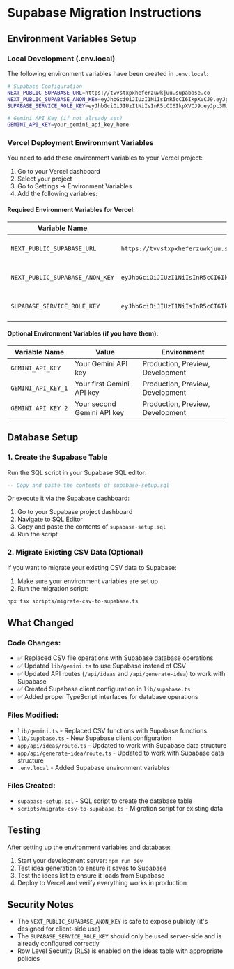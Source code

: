 # Supabase Migration Instructions

## Environment Variables Setup

### Local Development (.env.local)
The following environment variables have been created in `.env.local`:

```bash
# Supabase Configuration
NEXT_PUBLIC_SUPABASE_URL=https://tvvstxpxheferzuwkjuu.supabase.co
NEXT_PUBLIC_SUPABASE_ANON_KEY=eyJhbGciOiJIUzI1NiIsInR5cCI6IkpXVCJ9.eyJpc3MiOiJzdXBhYmFzZSIsInJlZiI6InR2dnN0eHB4aGVmZXJ6dXdranV1Iiwicm9sZSI6ImFub24iLCJpYXQiOjE3NTc0NzkzOTcsImV4cCI6MjA3MzA1NTM5N30.sZ0jERtxNrxosJpeKYJtPNLVI5GP2_C1NpkljWfLAqw
SUPABASE_SERVICE_ROLE_KEY=eyJhbGciOiJIUzI1NiIsInR5cCI6IkpXVCJ9.eyJpc3MiOiJzdXBhYmFzZSIsInJlZiI6InR2dnN0eHB4aGVmZXJ6dXdranV1Iiwicm9sZSI6ImFub24iLCJpYXQiOjE3NTc0NzkzOTcsImV4cCI6MjA3MzA1NTM5N30.sZ0jERtxNrxosJpeKYJtPNLVI5GP2_C1NpkljWfLAqw

# Gemini API Key (if not already set)
GEMINI_API_KEY=your_gemini_api_key_here
```

### Vercel Deployment Environment Variables

You need to add these environment variables to your Vercel project:

1. Go to your Vercel dashboard
2. Select your project
3. Go to Settings → Environment Variables
4. Add the following variables:

#### Required Environment Variables for Vercel:

| Variable Name | Value | Environment |
|---------------|-------|-------------|
| `NEXT_PUBLIC_SUPABASE_URL` | `https://tvvstxpxheferzuwkjuu.supabase.co` | Production, Preview, Development |
| `NEXT_PUBLIC_SUPABASE_ANON_KEY` | `eyJhbGciOiJIUzI1NiIsInR5cCI6IkpXVCJ9.eyJpc3MiOiJzdXBhYmFzZSIsInJlZiI6InR2dnN0eHB4aGVmZXJ6dXdranV1Iiwicm9sZSI6ImFub24iLCJpYXQiOjE3NTc0NzkzOTcsImV4cCI6MjA3MzA1NTM5N30.sZ0jERtxNrxosJpeKYJtPNLVI5GP2_C1NpkljWfLAqw` | Production, Preview, Development |
| `SUPABASE_SERVICE_ROLE_KEY` | `eyJhbGciOiJIUzI1NiIsInR5cCI6IkpXVCJ9.eyJpc3MiOiJzdXBhYmFzZSIsInJlZiI6InR2dnN0eHB4aGVmZXJ6dXdranV1Iiwicm9sZSI6ImFub24iLCJpYXQiOjE3NTc0NzkzOTcsImV4cCI6MjA3MzA1NTM5N30.sZ0jERtxNrxosJpeKYJtPNLVI5GP2_C1NpkljWfLAqw` | Production, Preview, Development |

#### Optional Environment Variables (if you have them):

| Variable Name | Value | Environment |
|---------------|-------|-------------|
| `GEMINI_API_KEY` | Your Gemini API key | Production, Preview, Development |
| `GEMINI_API_KEY_1` | Your first Gemini API key | Production, Preview, Development |
| `GEMINI_API_KEY_2` | Your second Gemini API key | Production, Preview, Development |

## Database Setup

### 1. Create the Supabase Table

Run the SQL script in your Supabase SQL editor:

```sql
-- Copy and paste the contents of supabase-setup.sql
```

Or execute it via the Supabase dashboard:
1. Go to your Supabase project dashboard
2. Navigate to SQL Editor
3. Copy and paste the contents of `supabase-setup.sql`
4. Run the script

### 2. Migrate Existing CSV Data (Optional)

If you want to migrate your existing CSV data to Supabase:

1. Make sure your environment variables are set up
2. Run the migration script:

```bash
npx tsx scripts/migrate-csv-to-supabase.ts
```

## What Changed

### Code Changes:
- ✅ Replaced CSV file operations with Supabase database operations
- ✅ Updated `lib/gemini.ts` to use Supabase instead of CSV
- ✅ Updated API routes (`/api/ideas` and `/api/generate-idea`) to work with Supabase
- ✅ Created Supabase client configuration in `lib/supabase.ts`
- ✅ Added proper TypeScript interfaces for database operations

### Files Modified:
- `lib/gemini.ts` - Replaced CSV functions with Supabase functions
- `lib/supabase.ts` - New Supabase client configuration
- `app/api/ideas/route.ts` - Updated to work with Supabase data structure
- `app/api/generate-idea/route.ts` - Updated to work with Supabase data structure
- `.env.local` - Added Supabase environment variables

### Files Created:
- `supabase-setup.sql` - SQL script to create the database table
- `scripts/migrate-csv-to-supabase.ts` - Migration script for existing data

## Testing

After setting up the environment variables and database:

1. Start your development server: `npm run dev`
2. Test idea generation to ensure it saves to Supabase
3. Test the ideas list to ensure it loads from Supabase
4. Deploy to Vercel and verify everything works in production

## Security Notes

- The `NEXT_PUBLIC_SUPABASE_ANON_KEY` is safe to expose publicly (it's designed for client-side use)
- The `SUPABASE_SERVICE_ROLE_KEY` should only be used server-side and is already configured correctly
- Row Level Security (RLS) is enabled on the ideas table with appropriate policies
